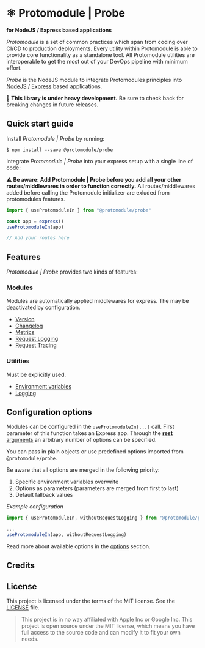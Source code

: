 # ⚛️ Protomodule | Probe
**for NodeJS / Express based applications**

*Protomodule* is a set of common practices which span from coding over CI/CD to production deployments. Every utility within Protomodule is able to provide core functionality as a standalone tool. All Protomodule utilities are interoperable to get the most out of your DevOps pipeline with minimum effort.

*Probe* is the NodeJS module to integrate Protomodules principles into [NodeJS](https://nodejs.org/en/) / [Express](http://expressjs.com) based applications.

**🚨 This library is under heavy development.** Be sure to check back for breaking changes in future releases.

## Quick start guide

Install *Protomodule | Probe* by running:

```console
$ npm install --save @protomodule/probe
```

Integrate *Protomodule | Probe* into your express setup with a single line of code:

**⚠️ Be aware: Add Protomodule | Probe before you add all your other routes/middlewares in order to function correctly.** All routes/middlewares added before calling the Protomodule initializer are exluded from protomodules features.

```js
import { useProtomoduleIn } from "@protomodule/probe"

const app = express()
useProtomoduleIn(app)

// Add your routes here
```

## Features

*Protomodule | Probe* provides two kinds of features:

### Modules
 
Modules are automatically applied middlewares for express. The may be deactivated by configuration.

 * [Version](docs/version.md)
 * [Changelog](docs/changelog.md)
 * [Metrics](docs/metrics.md)
 * [Request Logging](docs/request-logging.md)
 * [Request Tracing](docs/tracing.md)
 
### Utilities

Must be explicitly used.

 * [Environment variables](docs/config.md)
 * [Logging](docs/log.md)

## Configuration options

Modules can be configured in the `useProtomoduleIn(...)` call. First parameter of this function takes an Express app. Through the [**rest** arguments](https://www.typescriptlang.org/docs/handbook/type-compatibility.html#optional-parameters-and-rest-parameters) an arbitrary number of options can be specified.

You can pass in plain objects or use predefined options imported from `@protomodule/probe`.

Be aware that all options are merged in the following priority:

 1. Specific environment variables overwrite
 1. Options as parameters (parameters are merged from first to last)
 1. Default fallback values

*Example configuration*
```js
import { useProtomoduleIn, withoutRequestLogging } from "@protomodule/probe"

...
useProtomoduleIn(app, withoutRequestLogging)
```

Read more about available options in the [options](docs/options.md) section.

## Credits

## License

This project is licensed under the terms of the MIT license. See the [LICENSE](LICENSE) file.

> This project is in no way affiliated with Apple Inc or Google Inc. This project is open source under the MIT license, which means you have full access to the source code and can modify it to fit your own needs.

